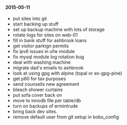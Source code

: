 #### 2015-05-11 ####

- put sites into git
- start backing up stuff
- set up backup machine with lots of storage
- rotate logs for sites on web-01
- fill in bank stuff for ashbrook loans
- get visitor parkign permits
- fix ipv6 issues in ufw module
- fix mysql module log rotation bug
- deal with washing machine
- migrate dad's emails to ashbrook
- look at using gpg with alpine (topal or ex-gpg-pine)
- get p60 for tax purposes
- send counsells new agreement
- bleach shower curtains
- put sofa cover back on
- move to innodb file per table/db
- turn on backups of ermintrude
- bring back dev sites.
- remove default user from git setup in bobs_config
